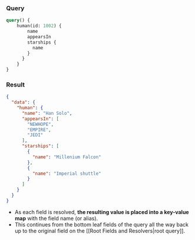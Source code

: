 ### Query

```graphql
query() {
	human(id: 1002) {
	    name
	    appearsIn
	    starships {
	      name
	    }
	  }
	}
}
```

### Result

```json
{
  "data": {
    "human": {
      "name": "Han Solo",
      "appearsIn": [
        "NEWHOPE",
        "EMPIRE",
        "JEDI"
      ],
      "starships": [
        {
          "name": "Millenium Falcon"
        },
        {
          "name": "Imperial shuttle"
        }
      ]
    }
  }
}
```

- As each field is resolved, **the resulting value is placed into a key-value map** with the field name (or alias).
- This continues from the bottom leaf fields of the query all the way back up to the original field on the [[Root Fields and Resolvers|root query]].